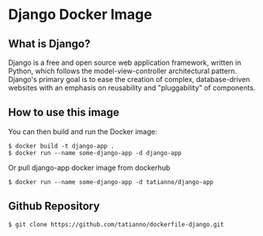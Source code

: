# Django Docker Image

## What is Django?

Django is a free and open source web application framework, written in Python, which follows the model-view-controller architectural pattern. Django's primary goal is to ease the creation of complex, database-driven websites with an emphasis on reusability and "pluggability" of components.

## How to use this image

You can then build and run the Docker image:

```
$ docker build -t django-app .
$ docker run --name some-django-app -d django-app
```

Or pull django-app docker image from dockerhub

`$ docker run --name some-django-app -d tatianno/django-app`

## Github Repository

`$ git clone https://github.com/tatianno/dockerfile-django.git`




